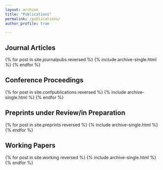 ```yaml
---
layout: archive
title: "Publications"
permalink: /publications/
author_profile: true

---
```

<!--{% include base_path %}-->


## Journal Articles

{% for post in site.journalpubs reversed %}
  {% include archive-single.html %}
{% endfor %}

## Conference Proceedings

{% for post in site.confpublications reversed %}
  {% include archive-single.html %}
{% endfor %}

## Preprints under Review/in Preparation

{% for post in site.preprints reversed %}
  {% include archive-single.html %}
{% endfor %}

## Working Papers

{% for post in site.working reversed %}
  {% include archive-single.html %}
{% endfor %}

<!--You can also find my articles on <u><a href="https://scholar.google.com/citations?authuser=1&user=t0m62eQAAAAJ">my Google Scholar profile</a>.</u>-->
